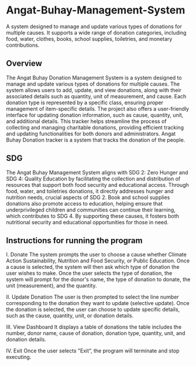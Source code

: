 # Angat-Buhay-Management-System
A system designed to manage and update various types of donations for multiple causes. It supports a wide range of donation categories, 
including food, water, clothes, books, school supplies, toiletries, and monetary contributions. 

## Overview
The Angat Buhay Donation Management System is a system designed to manage and update various types of donations for multiple causes. The system allows users to add, update, and view donations, along with their associated details such as quantity, unit of measurement, and cause. Each donation type is represented by a specific class, ensuring proper management of item-specific details. The project also offers a user-friendly interface for updating donation information, such as cause, quantity, unit, and additional details. This tracker helps streamline the process of collecting and managing charitable donations, providing efficient tracking and updating functionalities for both donors and administrators. Angat Buhay Donation tracker is a system that tracks the donation of the people.

## SDG
The Angat Buhay Management System aligns with SDG 2: Zero Hunger and SDG 4: Quality Education by facilitating the collection and distribution of resources that support both food security and educational access. Through food, water, and toiletries donations, it directly addresses hunger and nutrition needs, crucial aspects of SDG 2. Book and school supplies donations also promote access to education, helping ensure that underprivileged children and communities can continue their learning, which contributes to SDG 4. By supporting these causes, it fosters both nutritional security and educational opportunities for those in need.

## Instructions for running the program
I. Donate
The system prompts the user to choose a cause whether Climate Action Sustainability, Nutrition and Food Security, or Public Education. 
Once a cause is selected, the system will then ask which type of donation the user wishes to make. 
Once the user selects the type of donation, the system will prompt for the donor's name, the type of donation to donate, the unit (measurement), and the quantity. 

II. Update Donation
The user is then prompted to select the line number corresponding to the donation they want to update (selective update). 
Once the donation is selected, the user can choose to update specific details, such as the cause, quantity, unit, or donation details.

III. View Dashboard
It displays a table of donations the table includes the number, donor name, cause of donation, donation type, quantity, unit, and donation details. 

IV. Exit
Once the user selects "Exit”, the program will terminate and stop executing.
